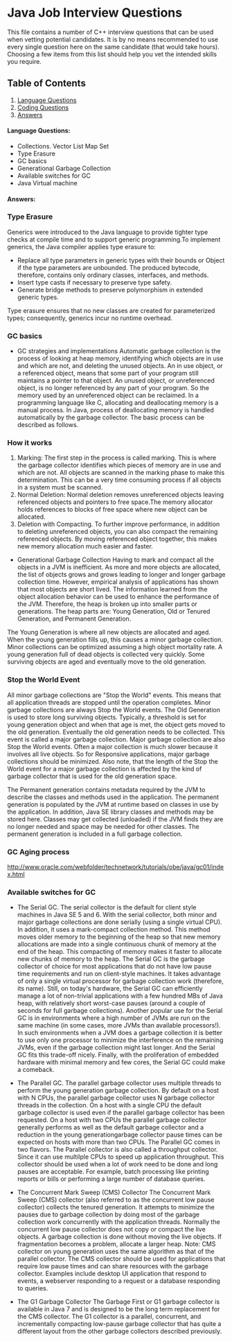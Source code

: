 # Java Job Interview Questions

This file contains a number of C++ interview questions that can be used when vetting potential candidates. It is by no means recommended to use every single question here on the same candidate (that would take hours). Choosing a few items from this list should help you vet the intended skills you require.

## Table of Contents

  1. [Language Questions](#language-questions)
  1. [Coding Questions](#coding-questions)
  1. [Answers](#answer)

#### Language Questions:
* Collections. Vector List Map Set
* Type Erasure
* GC basics
* Generational Garbage Collection
* Available switches for GC
* Java Virtual machine

#### Answers:

### **Type Erasure**
Generics were introduced to the Java language to provide tighter type checks at compile time and to support generic programming.To implement generics, the Java compiler applies type erasure to:
				
* Replace all type parameters in generic types with their bounds or Object if the type parameters are unbounded. The produced bytecode, therefore, contains only ordinary classes, interfaces, and methods.
* Insert type casts if necessary to preserve type safety.					
* Generate bridge methods to preserve polymorphism in extended generic types.

Type erasure ensures that no new classes are created for parameterized types; consequently, generics incur no runtime overhead.
				
### **GC basics**			

- GC strategies and implementations
Automatic garbage collection is the process of looking at heap memory, identifying which objects are in use and which are not, and deleting the unused objects. An in use object, or a referenced object, means that some part of your program still maintains a pointer to that object. An unused object, or unreferenced object, is no longer referenced by any part of your program. So the memory used by an unreferenced object can be reclaimed. In a programming language like C, allocating and deallocating memory is a manual process. In Java, process of deallocating memory is handled automatically by the garbage collector. The basic process can be described as follows.
				
### How it works
 1. Marking: The first step in the process is called marking. This is where the garbage collector identifies which pieces of memory are in use and which are not. All objects are scanned in the marking phase to make this determination. This can be a very time consuming process if all objects in a system must be scanned.
 1. Normal Deletion: Normal deletion removes unreferenced objects leaving referenced objects and pointers to free space.The memory allocator holds references to blocks of free space where new object can be allocated.
 1. Deletion with Compacting. To further improve performance, in addition to deleting unreferenced objects, you can also compact the remaining referenced objects. By moving referenced object together, this makes new memory allocation much easier and faster.

- Generational Garbage Collection
Having to mark and compact all the objects in a JVM is inefficient. As more and more objects are allocated, the list of objects grows and grows leading to longer and longer garbage collection time. However, empirical analysis of applications has shown that most objects are short lived. The information learned from the object allocation behavior can be used to
enhance the performance of the JVM. Therefore, the heap is broken up into smaller parts or generations. The heap parts are: Young Generation, Old or Tenured Generation, and Permanent Generation.

The Young Generation is where all new objects are allocated and aged. When the young generation fills up, this causes a minor garbage collection. Minor collections can be optimized assuming a high object mortality rate. A young generation full of dead objects is collected very quickly. Some surviving objects are aged and eventually move to the old generation.

###  Stop the World Event 

All minor garbage collections are "Stop the World" events. This means that all application threads are stopped until the operation completes. Minor garbage collections are always Stop the World events. The Old Generation is used to store long surviving objects. Typically, a threshold is set for young generation object and when that age is met, the object gets moved to the old generation. Eventually the old generation needs to be collected. This event is called a major garbage collection. Major garbage collection are also Stop the World events. Often a major collection is much slower because it involves all live objects. So for Responsive applications, major garbage collections should be minimized. Also note, that the length
of the Stop the World event for a major garbage collection is affected by the kind of garbage collector that is used for the old generation space.

The Permanent generation contains metadata required by the JVM to describe the classes and methods used in the application. The permanent generation is populated by the JVM at runtime based on classes in use by the application. In addition, Java SE library classes and methods may be stored here. Classes may get collected (unloaded) if the JVM finds they are no longer needed and space may be needed for other classes. The permanent generation is included in a full garbage collection.

### **GC Aging process**
http://www.oracle.com/webfolder/technetwork/tutorials/obe/java/gc01/index.html

### **Available switches for GC** 
- The Serial GC. The serial collector is the default for client style machines in Java SE 5 and 6. With the serial collector, both minor and major garbage collections are done serially (using a single virtual CPU). In addition, it uses a mark-compact collection method. This method moves older memory to the beginning of the heap so that new memory allocations are made into a single continuous chunk of memory at the end of the heap. This compacting of memory makes it faster to allocate new chunks of memory to the heap.
The Serial GC is the garbage collector of choice for most applications that do not have low pause time requirements and run on client-style machines. It takes advantage of only a single virtual processor for garbage collection work (therefore, its name). Still, on today's hardware, the Serial GC can efficiently manage a lot of non-trivial applications with a few hundred MBs of Java heap, with relatively short worst-case pauses (around a couple of seconds for full garbage collections). Another popular use for the Serial GC is in environments where a high number of JVMs are run on the same machine (in some cases, more JVMs than available processors!). In such environments when a JVM does a garbage collection it is better to use only one processor to minimize the interference on the remaining JVMs, even if the garbage collection might last longer. And the Serial GC fits this trade-off nicely. Finally, with the proliferation of embedded hardware with minimal memory and few cores, the Serial GC could make a comeback.
					
- The Parallel GC. The parallel garbage collector uses multiple threads to perform the young generation garbage collection. By default on a host with N CPUs, the parallel garbage collector uses N garbage collector threads in the collection. On a host with a single CPU the default garbage collector is used even if the parallel garbage collector has been requested. On a host with two CPUs the parallel garbage collector generally performs as well as the default garbage collector and a reduction in the young generationgarbage collector pause times can be expected on hosts with more than two CPUs. The Parallel GC comes in two flavors.
The Parallel collector is also called a throughput collector. Since it can use multilple CPUs to speed up application throughput. This collector should be used when a lot of work need to be done and long pauses are acceptable. For example, batch processing like printing reports or bills or performing a large number of database queries.

- The Concurrent Mark Sweep (CMS) Collector
The Concurrent Mark Sweep (CMS) collector (also referred to as the concurrent low pause collector) collects the tenured generation. It attempts to minimize the pauses due to garbage collection by doing most of the garbage collection work concurrently with the application threads. Normally the concurrent low pause collector does not copy or compact the live objects. A garbage collection is done without moving the live objects. If fragmentation becomes a problem, allocate a larger heap. Note: CMS collector on young generation uses the same algorithm as that of the parallel collector.
The CMS collector should be used for applications that require low pause times and can share resources with the garbage collector. Examples include desktop UI application that respond to events, a webserver responding to a request or a database responding to queries.

- The G1 Garbage Collector
The Garbage First or G1 garbage collector is available in Java 7 and is designed to be the long term replacement for the CMS collector. The G1 collector is a parallel, concurrent, and incrementally compacting low-pause garbage collector that has quite a different layout from the other garbage collectors described previously.

